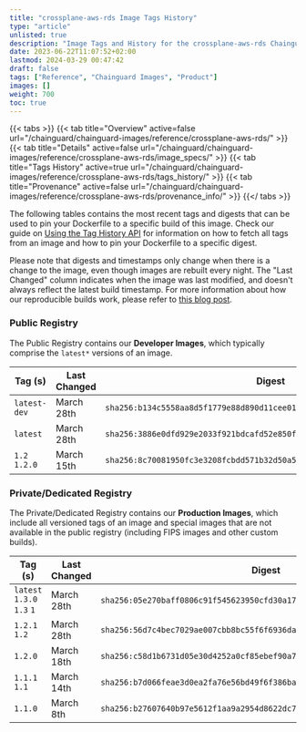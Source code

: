 ```yaml
---
title: "crossplane-aws-rds Image Tags History"
type: "article"
unlisted: true
description: "Image Tags and History for the crossplane-aws-rds Chainguard Image"
date: 2023-06-22T11:07:52+02:00
lastmod: 2024-03-29 00:47:42
draft: false
tags: ["Reference", "Chainguard Images", "Product"]
images: []
weight: 700
toc: true
---
```


{{< tabs >}}
{{< tab title="Overview" active=false url="/chainguard/chainguard-images/reference/crossplane-aws-rds/" >}}
{{< tab title="Details" active=false url="/chainguard/chainguard-images/reference/crossplane-aws-rds/image_specs/" >}}
{{< tab title="Tags History" active=true url="/chainguard/chainguard-images/reference/crossplane-aws-rds/tags_history/" >}}
{{< tab title="Provenance" active=false url="/chainguard/chainguard-images/reference/crossplane-aws-rds/provenance_info/" >}}
{{</ tabs >}}

The following tables contains the most recent tags and digests that can be used to pin your Dockerfile to a specific build of this image. Check our guide on [Using the Tag History API](/chainguard/chainguard-images/using-the-tag-history-api/) for information on how to fetch all tags from an image and how to pin your Dockerfile to a specific digest.

Please note that digests and timestamps only change when there is a change to the image, even though images are rebuilt every night. The "Last Changed" column indicates when the image was last modified, and doesn't always reflect the latest build timestamp. For more information about how our reproducible builds work, please refer to [this blog post](https://www.chainguard.dev/unchained/reproducing-chainguards-reproducible-image-builds).

### Public Registry
The Public Registry contains our **Developer Images**, which typically comprise the `latest*` versions of an image.

| Tag (s)        | Last Changed | Digest                                                                    |
|----------------|--------------|---------------------------------------------------------------------------|
|  `latest-dev`  | March 28th   | `sha256:b134c5558aa8d5f1779e88d890d11cee015213069d0c4d52948b93be6564fb9f` |
|  `latest`      | March 28th   | `sha256:3886e0dfd929e2033f921bdcafd52e850ff9f9fb9a702b21d46dc79c74043b86` |
|  `1.2` `1.2.0` | March 15th   | `sha256:8c70081950fc3e3208fcbdd571b32d50a5e2ed307efe4fc5495cc02d3ee71279` |


### Private/Dedicated Registry
The Private/Dedicated Registry contains our **Production Images**, which include all versioned tags of an image and special images that are not available in the public registry (including FIPS images and other custom builds).

| Tag (s)                     | Last Changed | Digest                                                                    |
|-----------------------------|--------------|---------------------------------------------------------------------------|
|  `latest` `1.3.0` `1.3` `1` | March 28th   | `sha256:05e270baff0806c91f545623950cfd30a1761a6c5957f8dd37b4f4957c96e2e2` |
|  `1.2.1` `1.2`              | March 28th   | `sha256:56d7c4bec7029ae007cbb8bc55f6f6936da7cdcadb1a16fd8d9f460b15d2b532` |
|  `1.2.0`                    | March 18th   | `sha256:c58d1b6731d05e30d4252a0cf85ebef90a7a626736a8b81b8d6b24e720feda33` |
|  `1.1.1` `1.1`              | March 14th   | `sha256:b7d066feae3d0ea2fa76e56bd49f6f386ba6994b8e8c2a491654de715217923a` |
|  `1.1.0`                    | March 8th    | `sha256:b27607640b97e5612f1aa9a2954d8622dc744e2e7c006dc3f12c2435f023f87e` |

